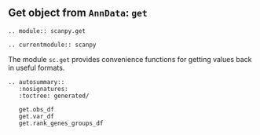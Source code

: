 ## Get object from `AnnData`: `get`

```{eval-rst}
.. module:: scanpy.get
```

```{eval-rst}
.. currentmodule:: scanpy
```

The module `sc.get` provides convenience functions for getting values back in
useful formats.

```{eval-rst}
.. autosummary::
   :nosignatures:
   :toctree: generated/

   get.obs_df
   get.var_df
   get.rank_genes_groups_df

```
